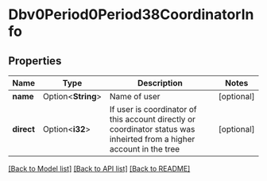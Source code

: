 # Dbv0Period0Period38CoordinatorInfo

## Properties

Name | Type | Description | Notes
------------ | ------------- | ------------- | -------------
**name** | Option<**String**> | Name of user | [optional]
**direct** | Option<**i32**> | If user is coordinator of this account directly or coordinator status was inheirted from a higher account in the tree | [optional]

[[Back to Model list]](../README.md#documentation-for-models) [[Back to API list]](../README.md#documentation-for-api-endpoints) [[Back to README]](../README.md)


